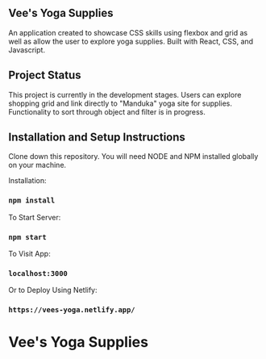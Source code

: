 ## Vee's Yoga Supplies

An application created to showcase CSS skills using flexbox and grid as well as allow the user to explore yoga supplies. Built with React, CSS, and Javascript.


## Project Status 

This project is currently in the development stages. Users can explore shopping grid and link directly to "Manduka" yoga site for supplies. Functionality to sort through object and filter is in progress.


## Installation and Setup Instructions

Clone down this repository. You will need NODE and NPM installed globally on your machine.

Installation:

### `npm install`

To Start Server:

### `npm start`

To Visit App:

### `localhost:3000` 

Or to Deploy Using Netlify:

### `https://vees-yoga.netlify.app/`


# Vee's Yoga Supplies
